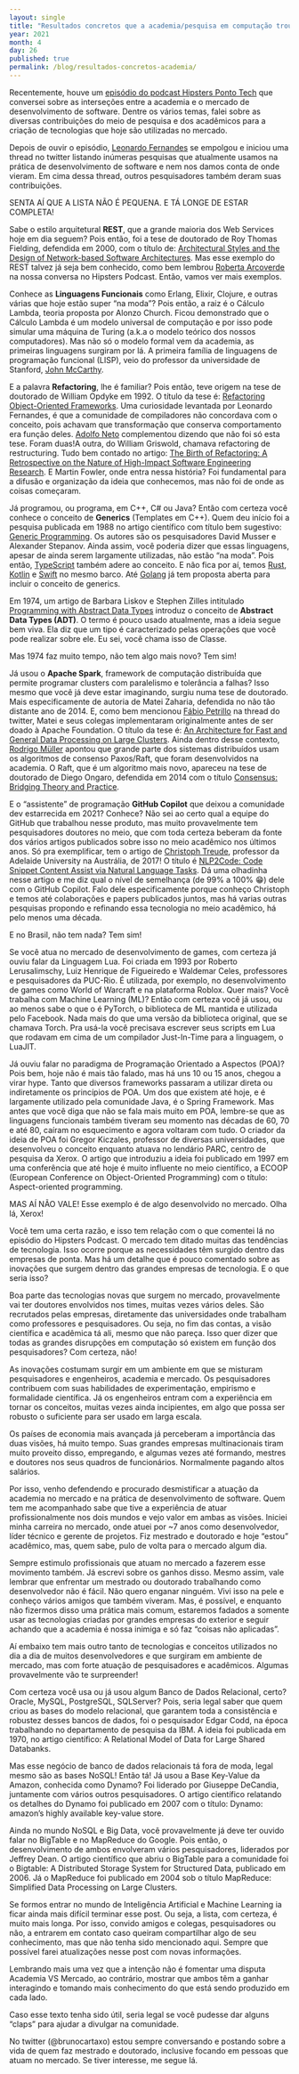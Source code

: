 ```yaml
---
layout: single
title: "Resultados concretos que a academia/pesquisa em computação trouxe para a prática"
year: 2021
month: 4
day: 26
published: true
permalink: /blog/resultados-concretos-academia/
---
```


Recentemente, houve um <a href="https://hipsters.tech/academia-e-universidade-vs-mercado-e-industria-hipsters-ponto-tech-249/" target="_blank">episódio do podcast Hipsters Ponto Tech</a> que conversei sobre as interseções entre a academia e o mercado de desenvolvimento de software. Dentre os vários temas, falei sobre as diversas contribuições do meio de pesquisa e dos acadêmicos para a criação de tecnologias que hoje são utilizadas no mercado.

Depois de ouvir o episódio, <a href="https://twitter.com/leofernandesmo" target="_blank">Leonardo Fernandes</a> se empolgou e iniciou uma thread no twitter listando inúmeras pesquisas que atualmente usamos na prática de desenvolvimento de software e nem nos damos conta de onde vieram. Em cima dessa thread, outros pesquisadores também deram suas contribuições.

SENTA AÍ QUE A LISTA NÃO É PEQUENA. E TÁ LONGE DE ESTAR COMPLETA!

Sabe o estilo arquitetural **REST**, que a grande maioria dos Web Services hoje em dia seguem? Pois então, foi a tese de doutorado de Roy Thomas Fielding, defendida em 2000, com o título de: <a href="https://www.ics.uci.edu/~fielding/pubs/dissertation/fielding_dissertation.pdf" target="_blank">Architectural Styles and the Design of Network-based Software Architectures</a>. Mas esse exemplo do REST talvez já seja bem conhecido, como bem lembrou <a href="https://twitter.com/rla4" target="_blank">Roberta Arcoverde</a> na nossa conversa no Hipsters Podcast. Então, vamos ver mais exemplos.

Conhece as **Linguagens Funcionais** como Erlang, Elixir, Clojure, e outras várias que hoje estão super “na moda”? Pois então, a raiz é o Cálculo Lambda, teoria proposta por Alonzo Church. Ficou demonstrado que o Cálculo Lambda é um modelo universal de computação e por isso pode simular uma máquina de Turing (a.k.a o modelo teórico dos nossos computadores). Mas não só o modelo formal vem da academia, as primeiras linguagens surgiram por lá. A primeira família de linguagens de programação funcional (LISP), veio do professor da universidade de Stanford, <a href="https://en.wikipedia.org/wiki/John_McCarthy_(computer_scientist)" target="_blank">John McCarthy</a>.

E a palavra **Refactoring**, lhe é familiar? Pois então, teve origem na tese de doutorado de William Opdyke em 1992. O título da tese é: <a href="http://citeseerx.ist.psu.edu/viewdoc/download?doi=10.1.1.43.914&rep=rep1&type=pdf" target="_blank">Refactoring Object-Oriented Frameworks</a>. Uma curiosidade levantada por Leonardo Fernandes, é que a comunidade de compiladores não concordava com o conceito, pois achavam que transformação que conserva comportamento era função deles. <a href="https://twitter.com/adolfont" target="_blank">Adolfo Neto</a> complementou dizendo que não foi só esta tese. Foram duas!A outra, do William Griswold, chamava refactoring de restructuring. Tudo bem contado no artigo: <a href="https://ieeexplore.ieee.org/document/7274256" target="_blank">The Birth of Refactoring: A Retrospective on the Nature of High-Impact Software Engineering Research</a>. E Martin Fowler, onde entra nessa história? Foi fundamental para a difusão e organização da ideia que conhecemos, mas não foi de onde as coisas começaram.

Já programou, ou programa, em C++, C# ou Java? Então com certeza você conhece o conceito de **Generics** (Templates em C++). Quem deu início foi a pesquisa publicada em 1988 no artigo científico com título bem sugestivo: <a href="http://stepanovpapers.com/genprog.pdf" target="_blank">Generic Programming</a>. Os autores são os pesquisadores David Musser e Alexander Stepanov. Ainda assim, você poderia dizer que essas linguagens, apesar de ainda serem largamente utilizadas, não estão “na moda”. Pois então, <a href="https://www.typescriptlang.org/docs/handbook/2/generics.html" target="_blank">TypeScript</a> também adere ao conceito. E não fica por aí, temos <a href="https://doc.rust-lang.org/book/ch10-01-syntax.html" target="_blank">Rust</a>, <a href="https://kotlinlang.org/docs/generics.html" target="_blank">Kotlin</a> e <a href="https://docs.swift.org/swift-book/LanguageGuide/Generics.html" target="_blank">Swift</a> no mesmo barco. Até <a href="https://blog.golang.org/generics-proposal" target="_blank">Golang</a> já tem proposta aberta para incluir o conceito de generics.

Em 1974, um artigo de Barbara Liskov e Stephen Zilles intitulado <a href="https://www.cs.iastate.edu/hridesh" target="_blank">Programming with Abstract Data Types</a> introduz o conceito de **Abstract Data Types (ADT)**. O termo é pouco usado atualmente, mas a ideia segue bem viva. Ela diz que um tipo é caracterizado pelas operações que você pode realizar sobre ele. Eu sei, você chama isso de Classe.

Mas 1974 faz muito tempo, não tem algo mais novo? Tem sim!

Já usou o **Apache Spark**, framework de computação distribuída que permite programar clusters com paralelismo e tolerância a falhas? Isso mesmo que você já deve estar imaginando, surgiu numa tese de doutorado. Mais especificamente de autoria de Matei Zaharia, defendida no não tão distante ano de 2014. E, como bem mencionou <a href="https://twitter.com/drfabiopetrillo" target="_blank">Fábio Petrillo</a> na thread do twitter, Matei e seus colegas implementaram originalmente antes de ser doado à Apache Foundation. O título da tese é: <a href="https://digitalassets.lib.berkeley.edu/techreports/ucb/text/EECS-2014-12.pdf" target="_blank">An Architecture for Fast and General Data Processing on Large Clusters</a>. Ainda dentro desse contexto, <a href="https://twitter.com/brunocartaxo/status/1513335883851776001" target="_blank">Rodrigo Müller</a> apontou que grande parte dos sistemas distribuídos usam os algoritmos de consenso Paxos/Raft, que foram desenvolvidos na academia. O Raft, que é um algoritmo mais novo, apareceu na tese de doutorado de Diego Ongaro, defendida em 2014 com o título <a href="https://web.stanford.edu/~ouster/cgi-bin/papers/OngaroPhD.pdf" target="_blank">Consensus: Bridging Theory and Practice</a>.

E o “assistente” de programação **GitHub Copilot** que deixou a comunidade dev estarrecida em 2021? Conhece? Não sei ao certo qual a equipe do GitHub que trabalhou nesse produto, mas muito provavelmente tem pesquisadores doutores no meio, que com toda certeza beberam da fonte dos vários artigos publicados sobre isso no meio acadêmico nos últimos anos. Só pra exemplificar, tem o artigo de <a href="https://ctreude.ca/" target="_blank">Christoph Treude</a>, professor da Adelaide University na Austrália, de 2017! O título é <a href="https://arxiv.org/abs/1701.05648" target="_blank">NLP2Code: Code Snippet Content Assist via Natural Language Tasks</a>. Dá uma olhadinha nesse artigo e me diz qual o nível de semelhança (de 99% a 100% 😁) dele com o GitHub Copilot. Falo dele especificamente porque conheço Christoph e temos até colaborações e papers publicados juntos, mas há varias outras pesquisas propondo e refinando essa tecnologia no meio acadêmico, há pelo menos uma década.

E no Brasil, não tem nada? Tem sim!

Se você atua no mercado de desenvolvimento de games, com certeza já ouviu falar da Linguagem Lua. Foi criada em 1993 por Roberto Lerusalimschy, Luiz Henrique de Figueiredo e Waldemar Celes, professores e pesquisadores da PUC-Rio. É utilizada, por exemplo, no desenvolvimento de games como World of Warcraft e na plataforma Roblox. Quer mais? Você trabalha com Machine Learning (ML)? Então com certeza você já usou, ou ao menos sabe o que o é PyTorch, o biblioteca de ML mantida e utilizada pelo Facebook. Nada mais do que uma versão da biblioteca original, que se chamava Torch. Pra usá-la você precisava escrever seus scripts em Lua que rodavam em cima de um compilador Just-In-Time para a linguagem, o LuaJIT.

Já ouviu falar no paradigma de Programação Orientado a Aspectos (POA)? Pois bem, hoje não é mais tão falado, mas há uns 10 ou 15 anos, chegou a virar hype. Tanto que diversos frameworks passaram a utilizar direta ou indiretamente os princípios de POA. Um dos que existem até hoje, e é largamente utilizado pela comunidade Java, é o Spring Framework. Mas antes que você diga que não se fala mais muito em POA, lembre-se que as linguagens funcionais também tiveram seu momento nas décadas de 60, 70 e até 80, caíram no esquecimento e agora voltaram com tudo. O criador da ideia de POA foi Gregor Kiczales, professor de diversas universidades, que desenvolveu o conceito enquanto atuava no lendário PARC, centro de pesquisa da Xerox. O artigo que introduziu a ideia foi publicado em 1997 em uma conferência que até hoje é muito influente no meio científico, a ECOOP (European Conference on Object-Oriented Programming) com o título: Aspect-oriented programming.

MAS AÍ NÃO VALE! Esse exemplo é de algo desenvolvido no mercado. Olha lá, Xerox!

Você tem uma certa razão, e isso tem relação com o que comentei lá no episódio do Hipsters Podcast. O mercado tem ditado muitas das tendências de tecnologia. Isso ocorre porque as necessidades têm surgido dentro das empresas de ponta. Mas há um detalhe que é pouco comentado sobre as inovações que surgem dentro das grandes empresas de tecnologia. E o que seria isso?

Boa parte das tecnologias novas que surgem no mercado, provavelmente vai ter doutores envolvidos nos times, muitas vezes vários deles. São recrutados pelas empresas, diretamente das universidades onde trabalham como professores e pesquisadores. Ou seja, no fim das contas, a visão científica e acadêmica tá ali, mesmo que não pareça. Isso quer dizer que todas as grandes disrupções em computação só existem em função dos pesquisadores? Com certeza, não!

As inovações costumam surgir em um ambiente em que se misturam pesquisadores e engenheiros, academia e mercado. Os pesquisadores contribuem com suas habilidades de experimentação, empirismo e formalidade científica. Já os engenheiros entram com a experiência em tornar os conceitos, muitas vezes ainda incipientes, em algo que possa ser robusto o suficiente para ser usado em larga escala.

Os países de economia mais avançada já perceberam a importância das duas visões, há muito tempo. Suas grandes empresas multinacionais tiram muito proveito disso, empregando, e algumas vezes até formando, mestres e doutores nos seus quadros de funcionários. Normalmente pagando altos salários.

Por isso, venho defendendo e procurado desmistificar a atuação da academia no mercado e na prática de desenvolvimento de software. Quem tem me acompanhado sabe que tive a experiência de atuar profissionalmente nos dois mundos e vejo valor em ambas as visões. Iniciei minha carreira no mercado, onde atuei por ~7 anos como desenvolvedor, líder técnico e gerente de projetos. Fiz mestrado e doutorado e hoje “estou” acadêmico, mas, quem sabe, pulo de volta para o mercado algum dia.

Sempre estimulo profissionais que atuam no mercado a fazerem esse movimento também. Já escrevi sobre os ganhos disso. Mesmo assim, vale lembrar que enfrentar um mestrado ou doutorado trabalhando como desenvolvedor não é fácil. Não quero enganar ninguém. Vivi isso na pele e conheço vários amigos que também viveram. Mas, é possível, e enquanto não fizermos disso uma prática mais comum, estaremos fadados a somente usar as tecnologias criadas por grandes empresas do exterior e seguir achando que a academia é nossa inimiga e só faz “coisas não aplicadas”.

Aí embaixo tem mais outro tanto de tecnologias e conceitos utilizados no dia a dia de muitos desenvolvedores e que surgiram em ambiente de mercado, mas com forte atuação de pesquisadores e acadêmicos. Algumas provavelmente vão te surpreender!

Com certeza você usa ou já usou algum Banco de Dados Relacional, certo? Oracle, MySQL, PostgreSQL, SQLServer? Pois, seria legal saber que quem criou as bases do modelo relacional, que garantem toda a consistência e robustez desses bancos de dados, foi o pesquisador Edgar Codd, na época trabalhando no departamento de pesquisa da IBM. A ideia foi publicada em 1970, no artigo científico: A Relational Model of Data for Large Shared Databanks.

Mas esse negócio de banco de dados relacionais tá fora de moda, legal mesmo são as bases NoSQL! Então tá! Já usou a Base Key-Value da Amazon, conhecida como Dynamo? Foi liderado por Giuseppe DeCandia, juntamente com vários outros pesquisadores. O artigo científico relatando os detalhes do Dynamo foi publicado em 2007 com o título: Dynamo: amazon’s highly available key-value store.

Ainda no mundo NoSQL e Big Data, você provavelmente já deve ter ouvido falar no BigTable e no MapReduce do Google. Pois então, o desenvolvimento de ambos envolveram vários pesquisadores, liderados por Jeffrey Dean. O artigo científico que abriu o BigTable para a comunidade foi o Bigtable: A Distributed Storage System for Structured Data, publicado em 2006. Já o MapReduce foi publicado em 2004 sob o título MapReduce: Simplified Data Processing on Large Clusters.

Se formos entrar no mundo de Inteligência Artificial e Machine Learning ia ficar ainda mais difícil terminar esse post. Ou seja, a lista, com certeza, é muito mais longa. Por isso, convido amigos e colegas, pesquisadores ou não, a entrarem em contato caso queiram compartilhar algo de seu conhecimento, mas que não tenha sido mencionado aqui. Sempre que possível farei atualizações nesse post com novas informações.

Lembrando mais uma vez que a intenção não é fomentar uma disputa Academia VS Mercado, ao contrário, mostrar que ambos têm a ganhar interagindo e tomando mais conhecimento do que está sendo produzido em cada lado.

Caso esse texto tenha sido útil, seria legal se você pudesse dar alguns “claps” para ajudar a divulgar na comunidade.

No twitter (@brunocartaxo) estou sempre conversando e postando sobre a vida de quem faz mestrado e doutorado, inclusive focando em pessoas que atuam no mercado. Se tiver interesse, me segue lá.

